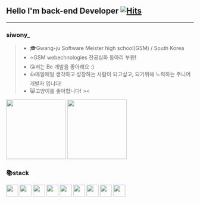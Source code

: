## Hello I'm back-end Developer [![Hits](https://hits.seeyoufarm.com/api/count/incr/badge.svg?url=https%3A%2F%2Fgithub.com%2Fsiwony&count_bg=%2379C83D&title_bg=%23555555&icon=&icon_color=%23E7E7E7&title=hits&edge_flat=false)](https://hits.seeyoufarm.com) 
---
### siwony_
> - 🎓Gwang-ju Software Meister high school(GSM) / South Korea
> - ⭐️GSM webechnologies 전공심화 동아리 부원!
> - 😘저는 Be 개발을 좋아해요 :)
> - 👍매일매일 생각하고 성장하는 사람이 되고싶고, 되기위해 노력하는 주니어 개발자 입니다!
> - 😸고양이를 좋아합니다! ><  

<p float="left">
    <img height="160px" src="https://github-readme-stats.vercel.app/api?username=siwony&show_icons=true&theme=">
    <img height="160px" src="https://github-readme-stats.vercel.app/api/top-langs/?username=siwony&layout=compact"/>
</p>

### 📚stack  
<p float="left">
   <img height="32px" src="https://www.flaticon.com/svg/static/icons/svg/732/732212.svg">
   <img height="32px" src="https://www.flaticon.com/svg/static/icons/svg/732/732190.svg">
   <img height="32px" src="https://cdn.worldvectorlogo.com/logos/javascript.svg">
   <img height="32px" src="https://cdn.icon-icons.com/icons2/2107/PNG/512/file_type_python_icon_130221.png">
   <img height="32px" src="https://www.flaticon.com/svg/static/icons/svg/226/226777.svg">
   <img height="32px" src="https://icon-icons.com/icons2/2107/PNG/32/file_type_php_icon_130266.png">
   <img height="32px" src="https://cdn.worldvectorlogo.com/logos/nodejs-icon.svg">
   <img height="32px" src="https://cdn.worldvectorlogo.com/logos/spring-3.svg">
   <img height="32px" src="https://cdn.worldvectorlogo.com/logos/mysql.svg">
</p>